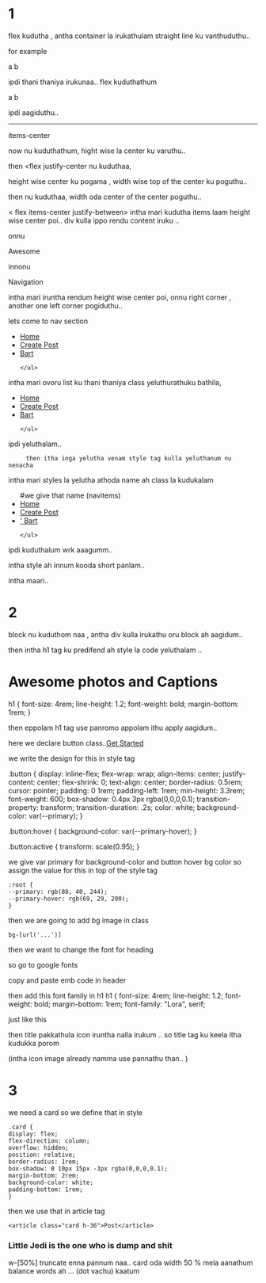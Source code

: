 # 1

flex kudutha , antha container la irukathulam straight line ku vanthuduthu.. 

for example 

a
b

ipdi thani thaniya irukunaa.. flex kuduthathum

a b 

ipdi aagiduthu.. 

------------------------------------------------------------------------------------------------------------------------
items-center

now <flex item-center> nu kuduthathum, hight wise la center ku varuthu.. 

then 
  <flex justify-center
nu kuduthaa, 

height wise center ku pogama , width wise top of the center ku poguthu.. 

then
   <flex justify-center items-center>
nu kuduthaa, width oda center of the center poguthu.. 

< flex items-center justify-between>
intha mari kudutha items laam height wise center poi.. 
div kulla ippo rendu content iruku ..

 onnu <p>Awesome</p>
 innonu <p> Navigation </p>

intha mari iruntha rendum height wise center poi, onnu right corner , another one left corner pogiduthu.. 

lets come to nav section

<nav>
    <ul class="flex items-center ">
        <li> <a class="p-4 hover:bg-gray-700 rounded-lg" href="">Home</a> </li>
        <li><a class="p-4 hover:bg-gray-700 rounded-lg" href="">Create Post</a></li>
        <li><a class="p-4 hover:bg-gray-700 rounded-lg" href="">Bart</a></li>

    </ul>
</nav>

intha mari ovoru list ku thani thaniya class yeluthurathuku bathila, 

<nav>
    <ul class="flex items-center [&>li>a]:p-4 [&>li>a]:hover:bg-gray-700 [&>li>a]:rounded-lg ">
        <li> <a  href="">Home</a> </li>
        <li><a  href="">Create Post</a></li>
        <li><a  href="">Bart</a></li>

    </ul>
</nav>
 ipdi yeluthalam.. 

         then itha inga yelutha venam style tag kulla yeluthanum nu nenacha 

<style type="text/tailwindcss">
    .navitems {
        @apply [&>li>a]:p-4 [&>li>a]:hover:bg-gray-700 [&>li>a]:rounded-lg
    }
</style>

intha mari styles la yelutha athoda name ah class la kudukalam 
<nav>
    <ul class="flex items-center navitems ">                 #we give that name (navitems)
        <li> <a  href="">Home</a> </li>
        <li><a  href="">Create Post</a></li>
        <li><a  href="">' Bart</a></li>

    </ul>
</nav>

ipdi kuduthalum wrk aaagumm.. 

intha style ah innum kooda short panlam.. 

<style type="text/tailwindcss">
    .navitems>li>a {
        @apply p-4 hover:bg-gray-700 rounded-lg
    }
</style>
intha maari.. 

# 2

block
nu kuduthom naa , antha div kulla irukathu oru block ah aagidum.. 

then intha h1 tag ku predifend ah style la code yeluthalam ..            <h1> Awesome photos and Captions</h1>

h1 {
font-size: 4rem;
line-height: 1.2;
font-weight: bold;
margin-bottom: 1rem;
}

then eppolam h1 tag use panromo appolam ithu apply aagidum.. 

here we declare button class..<a class="button" href="">Get Started</a>

we write the design for this in style tag

.button {
display: inline-flex;
flex-wrap: wrap;
align-items: center;
justify-content: center;
flex-shrink: 0;
text-align: center;
border-radius: 0.5rem;
cursor: pointer;
padding: 0 1rem;
padding-left: 1rem;
min-height: 3.3rem;
font-weight: 600;
box-shadow: 0.4px 3px rgba(0,0,0,0.1);
transition-property: transform;
transition-duration: .2s;
color: white;
background-color: var(--primary);
}

.button:hover {
background-color: var(--primary-hover);
}

.button:active {
    transform: scale(0.95);
}

we give var primary for background-color and button hover bg color
so assign the value for this in top of the style tag

    :root {
    --primary: rgb(88, 40, 244);
    --primary-hover: rgb(69, 29, 200);
    }

then we are going to add bg image in class 

    bg-[url('...')]

then we want to change the font for heading 

so go to google fonts 

copy and paste emb code in header
<link href="https://fonts.googleapis.com/css2?family=Bona+Nova+SC:ital,wght@0,400;0,700;1,400&family=Lora:ital,wght@0,400..700;1,400..700&family=Roboto:ital,wght@0,100;0,300;0,400;0,500;0,700;0,900;1,100;1,300;1,400;1,500;1,700;1,900&display=swap" rel="stylesheet">

then add this font family in h1
    h1 {
    font-size: 4rem;
    line-height: 1.2;
    font-weight: bold;
    margin-bottom: 1rem;
    font-family: "Lora", serif;

just like this 

then title pakkathula icon iruntha nalla irukum .. so title tag ku keela itha kudukka porom 
<link rel="shortcut icon" type="image/png" href="https://img.icons8.com/small/64/ffffff/handshake-heart.png">
(intha icon image already namma use pannathu than.. )

# 3

we need a card so we define that in style 

    .card {
    display: flex;
    flex-direction: column;
    overflow: hidden;
    position: relative;
    border-radius: 1rem;
    box-shadow: 0 10px 15px -3px rgba(0,0,0,0.1);
    margin-bottom: 2rem;
    background-color: white;
    padding-bottom: 1rem;
    }
then we use that in article tag

    <article class="card h-36">Post</article>

<h3 class="text-lg font-bold w-[50%] truncate">Little Jedi is the one who is dump and shit</h3>

w-[50%] truncate
enna pannum naa.. card oda width 50 % mela aanathum balance words ah ... (dot vachu) kaatum 

